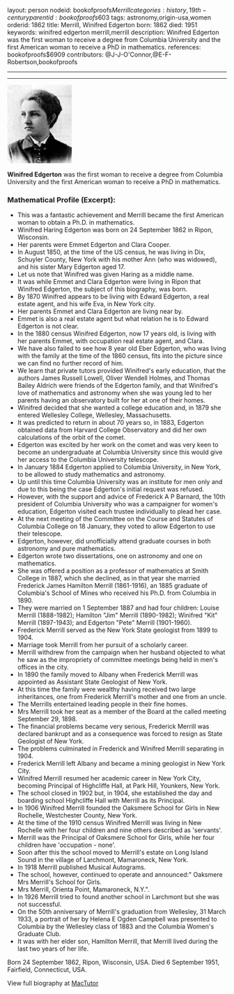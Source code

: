 layout: person
nodeid: bookofproofs$Merrill
categories: history,19th-century
parentid: bookofproofs$603
tags: astronomy,origin-usa,women
orderid: 1862
title: Merrill, Winifred Edgerton
born: 1862
died: 1951
keywords: winifred edgerton merrill,merrill
description: Winifred Edgerton was the first woman to receive a degree from Columbia University and the first American woman to receive a PhD in mathematics.
references: bookofproofs$6909
contributors: @J-J-O'Connor,@E-F-Robertson,bookofproofs

---



---

![Merrill.jpg](https://github.com/bookofproofs/bookofproofs.github.io/blob/main/_sources/_assets/images/portraits/Merrill.jpg?raw=true)

**Winifred Edgerton**  was the first woman to receive a degree from Columbia University and the first American woman to receive a PhD in mathematics.

### Mathematical Profile (Excerpt):
* This was a fantastic achievement and Merrill became the first American woman to obtain a Ph.D. in mathematics.
* Winifred Haring Edgerton was born on 24 September 1862 in Ripon, Wisconsin.
* Her parents were Emmet Edgerton and Clara Cooper.
* In August 1850, at the time of the US census, he was living in Dix, Schuyler County, New York with his mother Ann (who was widowed), and his sister Mary Edgerton aged 17.
* Let us note that Winifred was given Haring as a middle name.
* It was while Emmet and Clara Edgerton were living in Ripon that Winifred Edgerton, the subject of this biography, was born.
* By 1870 Winifred appears to be living with Edward Edgerton, a real estate agent, and his wife Eva, in New York city.
* Her parents Emmet and Clara Edgerton are living near by.
* Emmet is also a real estate agent but what relation he is to Edward Edgerton is not clear.
* In the 1880 census Winifred Edgerton, now 17 years old, is living with her parents Emmet, with occupation real estate agent, and Clara.
* We have also failed to see how 8 year old Eber Edgerton, who was living with the family at the time of the 1860 census, fits into the picture since we can find no further record of him.
* We learn that private tutors provided Winifred's early education, that the authors James Russell Lowell, Oliver Wendell Holmes, and Thomas Bailey Aldrich were friends of the Edgerton family, and that Winifred's love of mathematics and astronomy when she was young led to her parents having an observatory built for her at one of their homes.
* Winifred decided that she wanted a college education and, in 1879 she entered Wellesley College, Wellesley, Massachusetts.
* It was predicted to return in about 70 years so, in 1883, Edgerton obtained data from Harvard College Observatory and did her own calculations of the orbit of the comet.
* Edgerton was excited by her work on the comet and was very keen to become an undergraduate at Columbia University since this would give her access to the Columbia University telescope.
* In January 1884 Edgerton applied to Columbia University, in New York, to be allowed to study mathematics and astronomy.
* Up until this time Columbia University was an institute for men only and due to this being the case Edgerton's initial request was refused.
* However, with the support and advice of Frederick A P Barnard, the 10th president of Columbia University who was a campaigner for women's education, Edgerton visited each trustee individually to plead her case.
* At the next meeting of the Committee on the Course and Statutes of Columbia College on 18 January, they voted to allow Edgerton to use their telescope.
* Edgerton, however, did unofficially attend graduate courses in both astronomy and pure mathematics.
* Edgerton wrote two dissertations, one on astronomy and one on mathematics.
* She was offered a position as a professor of mathematics at Smith College in 1887, which she declined, as in that year she married Frederick James Hamilton Merrill (1861-1916), an 1885 graduate of Columbia's School of Mines who received his Ph.D. from Columbia in 1890.
* They were married on 1 September 1887 and had four children: Louise Merrill (1888-1982); Hamilton "Jim" Merrill (1890-1982); Winifred "Kit" Merrill (1897-1943); and Edgerton "Pete" Merrill (1901-1960).
* Frederick Merrill served as the New York State geologist from 1899 to 1904.
* Marriage took Merrill from her pursuit of a scholarly career.
* Merrill withdrew from the campaign when her husband objected to what he saw as the impropriety of committee meetings being held in men's offices in the city.
* In 1890 the family moved to Albany when Frederick Merrill was appointed as Assistant State Geologist of New York.
* At this time the family were wealthy having received two large inheritances, one from Frederick Merrill's mother and one from an uncle.
* The Merrills entertained leading people in their fine homes.
* Mrs Merrill took her seat as a member of the Board at the called meeting September 29, 1898.
* The financial problems became very serious, Frederick Merrill was declared bankrupt and as a consequence was forced to resign as State Geologist of New York.
* The problems culminated in Frederick and Winifred Merrill separating in 1904.
* Frederick Merrill left Albany and became a mining geologist in New York City.
* Winifred Merrill resumed her academic career in New York City, becoming Principal of Highcliffe Hall, at Park Hill, Younkers, New York.
* The school closed in 1902 but, in 1904, she established the day and boarding school Highcliffe Hall with Merrill as its Principal.
* In 1906 Winifred Merrill founded the Oaksmere School for Girls in New Rochelle, Westchester County, New York.
* At the time of the 1910 census Winifred Merrill was living in New Rochelle with her four children and nine others described as 'servants'.
* Merrill was the Principal of Oaksmere School for Girls, while her four children have 'occupation - none'.
* Soon after this the school moved to Merrill's estate on Long Island Sound in the village of Larchmont, Mamaroneck, New York.
* In 1918 Merrill published Musical Autograms.
* The school, however, continued to operate and announced:" Oaksmere Mrs Merrill's School for Girls.
* Mrs Merrill, Orienta Point, Mamaroneck, N.Y.".
* In 1926 Merrill tried to found another school in Larchmont but she was not successful.
* On the 50th anniversary of Merrill's graduation from Wellesley, 31 March 1933, a portrait of her by Helena E Ogden Campbell was presented to Columbia by the Wellesley class of 1883 and the Columbia Women's Graduate Club.
* It was with her elder son, Hamilton Merrill, that Merrill lived during the last two years of her life.

Born 24 September 1862, Ripon, Wisconsin, USA. Died 6 September 1951, Fairfield, Connecticut, USA.

View full biography at [MacTutor](https://mathshistory.st-andrews.ac.uk/Biographies/Merrill/)
